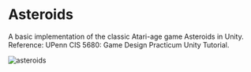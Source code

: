 # Asteroids

A basic implementation of the classic Atari-age game Asteroids in Unity. Reference: UPenn CIS 5680: Game Design Practicum Unity Tutorial.


![asteroids](https://user-images.githubusercontent.com/20704997/212575335-83258d2f-8c99-4b91-b974-1ffd5a2d18e9.PNG)
